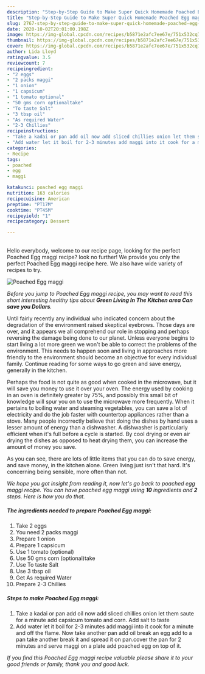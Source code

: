 ```yaml
---
description: "Step-by-Step Guide to Make Super Quick Homemade Poached Egg maggi"
title: "Step-by-Step Guide to Make Super Quick Homemade Poached Egg maggi"
slug: 2767-step-by-step-guide-to-make-super-quick-homemade-poached-egg-maggi
date: 2020-10-02T20:01:00.198Z
image: https://img-global.cpcdn.com/recipes/b5871e2afc7ee67e/751x532cq70/poached-egg-maggi-recipe-main-photo.jpg
thumbnail: https://img-global.cpcdn.com/recipes/b5871e2afc7ee67e/751x532cq70/poached-egg-maggi-recipe-main-photo.jpg
cover: https://img-global.cpcdn.com/recipes/b5871e2afc7ee67e/751x532cq70/poached-egg-maggi-recipe-main-photo.jpg
author: Lida Lloyd
ratingvalue: 3.5
reviewcount: 7
recipeingredient:
- "2 eggs"
- "2 packs maggi"
- "1 onion"
- "1 capsicum"
- "1 tomato optional"
- "50 gms corn optionaltake"
- "To taste Salt"
- "3 tbsp oil"
- "As required Water"
- "2-3 Chillies"
recipeinstructions:
- "Take a kadai or pan add oil now add sliced chillies onion let them saute for a minute add capsicum tomato and corn. Add salt to taste"
- "Add water let it boil for 2-3 minutes add maggi into it cook for a minute and off the flame. Now take another pan add oil break an egg add to a pan take another break it and spread it on pan.cover the pan for 2 minutes and serve maggi on a plate add poached egg on top of it."
categories:
- Recipe
tags:
- poached
- egg
- maggi

katakunci: poached egg maggi 
nutrition: 163 calories
recipecuisine: American
preptime: "PT17M"
cooktime: "PT45M"
recipeyield: "1"
recipecategory: Dessert

---
```

<br>
Hello everybody, welcome to our recipe page, looking for the perfect Poached Egg maggi recipe? look no further! We provide you only the perfect Poached Egg maggi recipe here. We also have wide variety of recipes to try.
<br>


![Poached Egg maggi](https://img-global.cpcdn.com/recipes/b5871e2afc7ee67e/751x532cq70/poached-egg-maggi-recipe-main-photo.jpg)

<i>Before you jump to Poached Egg maggi recipe, you may want to read this short interesting healthy tips about 
<strong>Green Living In The Kitchen area Can save you Dollars</strong>.</i>
</br>

Until fairly recently any individual who indicated concern about the degradation of the environment raised skeptical eyebrows. Those days are over, and it appears we all comprehend our role in stopping and perhaps reversing the damage being done to our planet. Unless everyone begins to start living a lot more green we won't be able to correct the problems of the environment. This needs to happen soon and living in approaches more friendly to the environment should become an objective for every individual family. Continue reading for some ways to go green and save energy, generally in the kitchen.

Perhaps the food is not quite as good when cooked in the microwave, but it will save you money to use it over your oven. The energy used by cooking in an oven is definitely greater by 75%, and possibly this small bit of knowledge will spur you on to use the microwave more frequently. When it pertains to boiling water and steaming vegetables, you can save a lot of electricity and do the job faster with countertop appliances rather than a stove. Many people incorrectly believe that doing the dishes by hand uses a lesser amount of energy than a dishwasher. A dishwasher is particularly efficient when it's full before a cycle is started. By cool drying or even air drying the dishes as opposed to heat drying them, you can increase the amount of money you save.

As you can see, there are lots of little items that you can do to save energy, and save money, in the kitchen alone. Green living just isn't that hard. It's concerning being sensible, more often than not.


<i>We hope you got insight from reading it, now let's go back to poached egg maggi recipe. You can have poached egg maggi using <strong>10</strong> ingredients and <strong>2</strong> steps. Here is how you do that.
</i>

##### The ingredients needed to prepare Poached Egg maggi:

1. Take 2 eggs
1. You need 2 packs maggi
1. Prepare 1 onion
1. Prepare 1 capsicum
1. Use 1 tomato (optional)
1. Use 50 gms corn (optional)take
1. Use To taste Salt
1. Use 3 tbsp oil
1. Get As required Water
1. Prepare 2-3 Chillies


##### Steps to make Poached Egg maggi:

1. Take a kadai or pan add oil now add sliced chillies onion let them saute for a minute add capsicum tomato and corn. Add salt to taste
1. Add water let it boil for 2-3 minutes add maggi into it cook for a minute and off the flame. Now take another pan add oil break an egg add to a pan take another break it and spread it on pan.cover the pan for 2 minutes and serve maggi on a plate add poached egg on top of it.


<i>If you find this Poached Egg maggi recipe valuable please share it to your good friends or family, thank you and good luck.</i>
